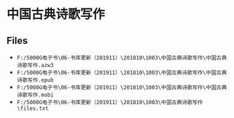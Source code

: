 # 中国古典诗歌写作

## Files

- `F:/5000G电子书\06-书库更新（201911）\201810\1003\中国古典诗歌写作\中国古典诗歌写作.azw3`
- `F:/5000G电子书\06-书库更新（201911）\201810\1003\中国古典诗歌写作\中国古典诗歌写作.epub`
- `F:/5000G电子书\06-书库更新（201911）\201810\1003\中国古典诗歌写作\中国古典诗歌写作.mobi`
- `F:/5000G电子书\06-书库更新（201911）\201810\1003\中国古典诗歌写作\files.txt`
